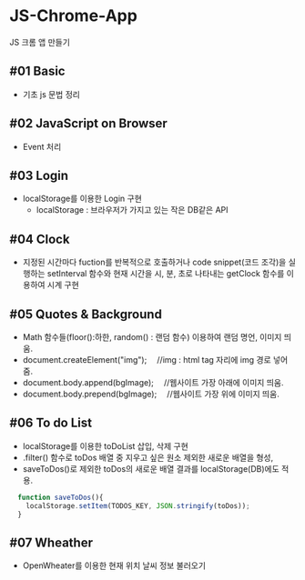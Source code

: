 # JS-Chrome-App
JS 크롬 앱 만들기

## #01 Basic 
- 기초 js 문법 정리

## #02 JavaScript on Browser
- Event 처리

## #03 Login
- localStorage를 이용한 Login 구현
  - localStorage : 브라우저가 가지고 있는 작은 DB같은 API

## #04 Clock
- 지정된 시간마다 fuction를 반복적으로 호출하거나 code snippet(코드 조각)을 실행하는 setInterval 함수와 
현재 시간을 시, 분, 초로 나타내는 getClock 함수를 이용하여 시계 구현

## #05 Quotes & Background
- Math 함수들(floor():하한, random() : 랜덤 함수) 이용하여 랜덤 명언, 이미지 띄움.
- document.createElement("img");     &emsp;//img : html tag 자리에 img 경로 넣어줌.
- document.body.append(bgImage);     &emsp;//웹사이트 가장 아래에 이미지 띄움.
- document.body.prepend(bgImage);    &emsp;//웹사이트 가장 위에 이미지 띄움.

## #06 To do List
- localStorage를 이용한 toDoList 삽입, 삭제 구현
- .filter() 함수로 toDos 배열 중 지우고 싶은 원소 제외한 새로운 배열을 형성,
- saveToDos()로 제외한 toDos의 새로운 배열 결과를 localStorage(DB)에도 적용.
```javascript echo
  function saveToDos(){
    localStorage.setItem(TODOS_KEY, JSON.stringify(toDos));
  }
```

## #07 Wheather
- OpenWheater를 이용한 현재 위치 날씨 정보 불러오기

